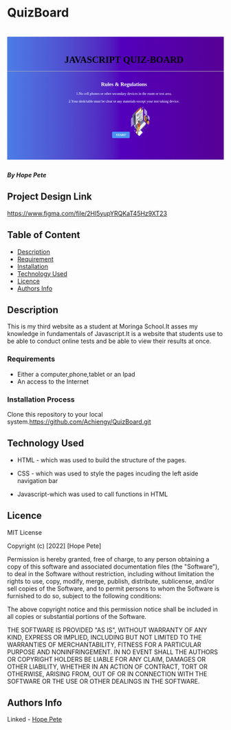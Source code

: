 # QuizBoard
# ![QuizBoard](/Images/webpage.png)

##### By Hope Pete

## Project Design Link
https://www.figma.com/file/2Hl5yupYRQKaT45Hz9XT23


## Table of Content

+ [Description](#description)
+ [ Requirement](#Requirement)
+ [Installation](#Installation)
+ [Technology Used](#technology-used)
+ [Licence](#licence)
+ [Authors Info](#author-Info)


## Description
<p>This is my third website as a student at Moringa School.It asses my knowledge in fundamentals of Javascript.It is a website that students use to be able to conduct online tests and be able to view their results at once.</p>


### Requirements
* Either a computer,phone,tablet or an Ipad
* An access to the Internet

### Installation Process
Clone this repository to your local system.https://github.com/Achiengy/QuizBoard.git


## Technology Used
* HTML - which was used to build the structure of the pages.

* CSS - which was used to style the pages incuding the left aside navigation bar

* Javascript-which was used to call functions in HTML


## Licence

MIT License

Copyright (c) [2022] [Hope Pete]

Permission is hereby granted, free of charge, to any person obtaining a copy
of this software and associated documentation files (the "Software"), to deal
in the Software without restriction, including without limitation the rights
to use, copy, modify, merge, publish, distribute, sublicense, and/or sell
copies of the Software, and to permit persons to whom the Software is
furnished to do so, subject to the following conditions:

The above copyright notice and this permission notice shall be included in all
copies or substantial portions of the Software.

THE SOFTWARE IS PROVIDED "AS IS", WITHOUT WARRANTY OF ANY KIND, EXPRESS OR
IMPLIED, INCLUDING BUT NOT LIMITED TO THE WARRANTIES OF MERCHANTABILITY,
FITNESS FOR A PARTICULAR PURPOSE AND NONINFRINGEMENT. IN NO EVENT SHALL THE
AUTHORS OR COPYRIGHT HOLDERS BE LIABLE FOR ANY CLAIM, DAMAGES OR OTHER
LIABILITY, WHETHER IN AN ACTION OF CONTRACT, TORT OR OTHERWISE, ARISING FROM,
OUT OF OR IN CONNECTION WITH THE SOFTWARE OR THE USE OR OTHER DEALINGS IN THE
SOFTWARE.


## Authors Info
Linked - [Hope Pete](https://www.linkedin.com/public-profile/settings?trk=d_flagship3_profile_self_view_public_profile&lipi=urn%3Ali%3Apage%3Ad_flagship3_profile_self_edit_contact_info%3Bm11EDIJVSQu29ovQ2888fA%3D%3D)

